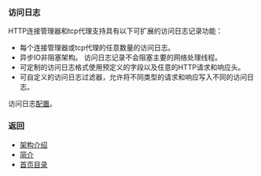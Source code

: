 ### 访问日志

HTTP连接管理器和tcp代理支持具有以下可扩展的访问日志记录功能：

- 每个连接管理器或tcp代理的任意数量的访问日志。
- 异步IO非阻塞架构。 访问日志记录不会阻塞主要的网络处理线程。
- 可定制的访问日志格式使用预定义的字段以及任意的HTTP请求和响应头。
- 可自定义的访问日志过滤器，允许将不同类型的请求和响应写入不同的访问日志。

访问日志[配置](../../Configurationreference/Accesslogging.md)。

### 返回
- [架构介绍](../Architectureoverview.md)
- [简介](../../Introduction.md)
- [首页目录](../../README.md)
